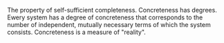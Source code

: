 The property of self-sufficient completeness. Concreteness has degrees. Ewery system has a degree of concreteness that corresponds to the number of independent, mutually necessary terms of which the system consists. Concreteness is a measure of "reality".